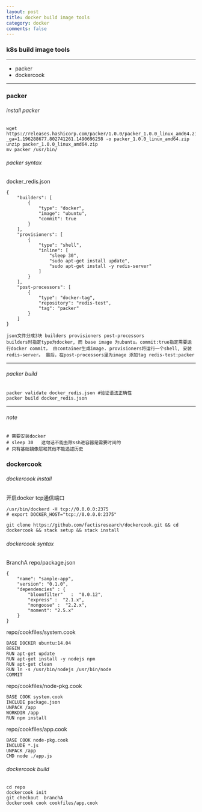 ```yaml
---
layout: post
title: docker build image tools
category: docker
comments: false
---
```


### k8s build image tools

---

  * packer
  * dockercook
  
---

### packer 
###### install packer

```
wget https://releases.hashicorp.com/packer/1.0.0/packer_1.0.0_linux_amd64.zip?_ga=1.196288677.802741261.1490696258 -o packer_1.0.0_linux_amd64.zip
unzip packer_1.0.0_linux_amd64.zip
mv packer /usr/bin/
```

###### packer syntax

docker_redis.json

```
{
    "builders": [
        {
            "type": "docker",
            "image": "ubuntu",
            "commit": true
        }
    ],
    "provisioners": [
        {
            "type": "shell",
            "inline": [
                "sleep 30",
                "sudo apt-get install update",
                "sudo apt-get install -y redis-server"
            ]
        }
    ],
    "post-processors": [
        {
            "type": "docker-tag",
            "repository": "redis-test",
            "tag": "packer"
        }
    ]
}

json文件分成3块 builders provisioners post-processors
builders时指定type为docker, 而 base image 为ubuntu。commit:true指定需要运行docker commit， 由container生成image. provisioners将运行一个shell, 安装redis-server。 最后，在post-processors里为image 添加tag redis-test:packer
```

---

###### packer build

```
packer validate docker_redis.json #验证语法正确性
packer build docker_redis.json
```
---

###### note

```
# 需要安装docker
# sleep 30   这句话不能去除ssh进容器是需要时间的
# 只有基础镜像层和其他不能追述历史
```

### dockercook
###### dockercook install

开启docker tcp通信端口

```
/usr/bin/dockerd -H tcp://0.0.0.0:2375
# export DOCKER_HOST="tcp://0.0.0.0:2375"
```

```
git clone https://github.com/factisresearch/dockercook.git && cd dockercook && stack setup && stack install
```

###### dockercook syntax

BranchA repo/package.json

```
{
    "name": "sample-app",
    "version": "0.1.0",
    "dependencies" : {
        "bloomfilter"   :  "0.0.12",
        "express" :  "2.1.x",
        "mongoose" :  "2.2.x",
        "moment": "2.5.x"
    }
}
```


repo/cookfiles/system.cook

```
BASE DOCKER ubuntu:14.04
BEGIN
RUN apt-get update
RUN apt-get install -y nodejs npm
RUN apt-get clean
RUN ln -s /usr/bin/nodejs /usr/bin/node
COMMIT
```

repo/cookfiles/node-pkg.cook

```
BASE COOK system.cook
INCLUDE package.json
UNPACK /app
WORKDIR /app
RUN npm install
```

repo/cookfiles/app.cook

```
BASE COOK node-pkg.cook
INCLUDE *.js
UNPACK /app
CMD node ./app.js
```


###### dockercook build

```
cd repo
dockercook init
git checkout  branchA
dockercook cook cookfiles/app.cook
```




